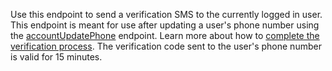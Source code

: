 Use this endpoint to send a verification SMS to the currently logged in user.
This endpoint is meant for use after updating a user's phone number using the [accountUpdatePhone](https://appwrite.io/docs/references/cloud/client-web/account#updatePhone) endpoint.
Learn more about how to [complete the verification process](https://appwrite.io/docs/references/cloud/client-web/account#updatePhoneVerification).
The verification code sent to the user's phone number is valid for 15 minutes.
